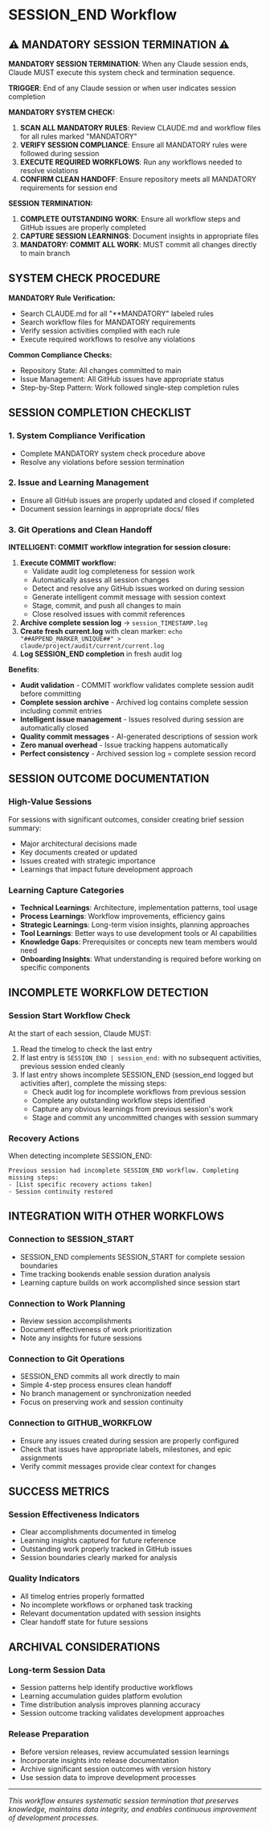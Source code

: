 # SESSION_END Workflow

## ⚠️ MANDATORY SESSION TERMINATION ⚠️

**MANDATORY SESSION TERMINATION**: When any Claude session ends, Claude MUST execute this system check and termination sequence.

**TRIGGER**: End of any Claude session or when user indicates session completion

**MANDATORY SYSTEM CHECK:**
1. **SCAN ALL MANDATORY RULES**: Review CLAUDE.md and workflow files for all rules marked "MANDATORY"
2. **VERIFY SESSION COMPLIANCE**: Ensure all MANDATORY rules were followed during session
3. **EXECUTE REQUIRED WORKFLOWS**: Run any workflows needed to resolve violations
4. **CONFIRM CLEAN HANDOFF**: Ensure repository meets all MANDATORY requirements for session end

**SESSION TERMINATION:**
1. **COMPLETE OUTSTANDING WORK**: Ensure all workflow steps and GitHub issues are properly completed
2. **CAPTURE SESSION LEARNINGS**: Document insights in appropriate files
3. **MANDATORY: COMMIT ALL WORK**: MUST commit all changes directly to main branch

## SYSTEM CHECK PROCEDURE

**MANDATORY Rule Verification:**
- Search CLAUDE.md for all \"**MANDATORY\" labeled rules
- Search workflow files for MANDATORY requirements  
- Verify session activities complied with each rule
- Execute required workflows to resolve any violations

**Common Compliance Checks:**
- Repository State: All changes committed to main
- Issue Management: All GitHub issues have appropriate status
- Step-by-Step Pattern: Work followed single-step completion rules

## SESSION COMPLETION CHECKLIST

### **1. System Compliance Verification**
- Complete MANDATORY system check procedure above
- Resolve any violations before session termination

### **2. Issue and Learning Management**
- Ensure all GitHub issues are properly updated and closed if completed
- Document session learnings in appropriate docs/ files

### **3. Git Operations and Clean Handoff**
**INTELLIGENT: COMMIT workflow integration for session closure:**

1. **Execute COMMIT workflow:**
   - Validate audit log completeness for session work
   - Automatically assess all session changes
   - Detect and resolve any GitHub issues worked on during session
   - Generate intelligent commit message with session context
   - Stage, commit, and push all changes to main
   - Close resolved issues with commit references
2. **Archive complete session log** → `session_TIMESTAMP.log`
3. **Create fresh current.log** with clean marker: `echo "##APPEND_MARKER_UNIQUE##" > claude/project/audit/current/current.log`
4. **Log SESSION_END completion** in fresh audit log

**Benefits**: 
- **Audit validation** - COMMIT workflow validates complete session audit before committing
- **Complete session archive** - Archived log contains complete session including commit entries
- **Intelligent issue management** - Issues resolved during session are automatically closed
- **Quality commit messages** - AI-generated descriptions of session work
- **Zero manual overhead** - Issue tracking happens automatically
- **Perfect consistency** - Archived session log = complete session record

## SESSION OUTCOME DOCUMENTATION

### **High-Value Sessions**
For sessions with significant outcomes, consider creating brief session summary:
- Major architectural decisions made
- Key documents created or updated
- Issues created with strategic importance
- Learnings that impact future development approach

### **Learning Capture Categories**
- **Technical Learnings**: Architecture, implementation patterns, tool usage
- **Process Learnings**: Workflow improvements, efficiency gains
- **Strategic Learnings**: Long-term vision insights, planning approaches
- **Tool Learnings**: Better ways to use development tools or AI capabilities
- **Knowledge Gaps**: Prerequisites or concepts new team members would need
- **Onboarding Insights**: What understanding is required before working on specific components

## INCOMPLETE WORKFLOW DETECTION

### **Session Start Workflow Check**
At the start of each session, Claude MUST:
1. Read the timelog to check the last entry
2. If last entry is `SESSION_END | session_end:` with no subsequent activities, previous session ended cleanly
3. If last entry shows incomplete SESSION_END (session_end logged but activities after), complete the missing steps:
   - Check audit log for incomplete workflows from previous session
   - Complete any outstanding workflow steps identified
   - Capture any obvious learnings from previous session's work
   - Stage and commit any uncommitted changes with session summary

### **Recovery Actions**
When detecting incomplete SESSION_END:
```
Previous session had incomplete SESSION_END workflow. Completing missing steps:
- [List specific recovery actions taken]
- Session continuity restored
```

## INTEGRATION WITH OTHER WORKFLOWS

### **Connection to SESSION_START**
- SESSION_END complements SESSION_START for complete session boundaries
- Time tracking bookends enable session duration analysis
- Learning capture builds on work accomplished since session start

### **Connection to Work Planning**
- Review session accomplishments
- Document effectiveness of work prioritization
- Note any insights for future sessions

### **Connection to Git Operations**
- SESSION_END commits all work directly to main
- Simple 4-step process ensures clean handoff
- No branch management or synchronization needed
- Focus on preserving work and session continuity

### **Connection to GITHUB_WORKFLOW**
- Ensure any issues created during session are properly configured
- Check that issues have appropriate labels, milestones, and epic assignments
- Verify commit messages provide clear context for changes

## SUCCESS METRICS

### **Session Effectiveness Indicators**
- Clear accomplishments documented in timelog
- Learning insights captured for future reference
- Outstanding work properly tracked in GitHub issues
- Session boundaries clearly marked for analysis

### **Quality Indicators**
- All timelog entries properly formatted
- No incomplete workflows or orphaned task tracking
- Relevant documentation updated with session insights
- Clear handoff state for future sessions

## ARCHIVAL CONSIDERATIONS

### **Long-term Session Data**
- Session patterns help identify productive workflows
- Learning accumulation guides platform evolution
- Time distribution analysis improves planning accuracy
- Session outcome tracking validates development approaches

### **Release Preparation**
- Before version releases, review accumulated session learnings
- Incorporate insights into release documentation
- Archive significant session outcomes with version history
- Use session data to improve development processes

---

*This workflow ensures systematic session termination that preserves knowledge, maintains data integrity, and enables continuous improvement of development processes.*